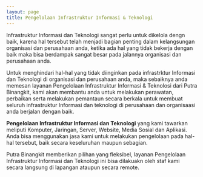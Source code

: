 ```yaml
---
layout: page
title: Pengelolaan Infrastruktur Informasi & Teknologi
---
```


Infrastruktur Informasi dan Teknologi sangat perlu untuk dikelola dengn baik, karena hal tersebut telah menjadi bagian penting dalam kelangsungan organisasi dan perusahaan anda, ketika ada hal yang tidak bekerja dengan baik maka bisa berdampak sangat besar pada jalannya organisasi dan perusahaan anda.

Untuk menghindari hal-hal yang tidak diinginkan pada infrastrktur Informasi dan Teknologi di organisasi dan perusahaan anda, maka sebaiknya anda memesan layanan Pengelolaan Infrastruktur Informasi & Teknolosi dari Putra Binangkit, kami akan membantu anda untuk melakukan perawatan, perbaikan serta melakukan pemantaun secara berkala untuk membuat seluruh infrastruktur Informasi dan teknologi di perusahaan dan organisaasi anda berjalan dengan baik.

**Pengelolaan Infrastruktur Informasi dan Teknologi** yang kami tawarkan meliputi Komputer, Jaringan, Server, Website, Media Sosial dan Aplikasi. Anda bisa menggunakan jasa kami untuk melakukan pengelolaan pada hal-hal tersebut, baik secara keseluruhan maupun sebagian.

Putra Binangkit memberikan pilihan yang fleksibel, layanan Pengelolaan Infrastruktur Informasi dan Teknologi ini bisa dilakuakn oleh staf kami secara langsung di lapangan ataupun secara remote.  
